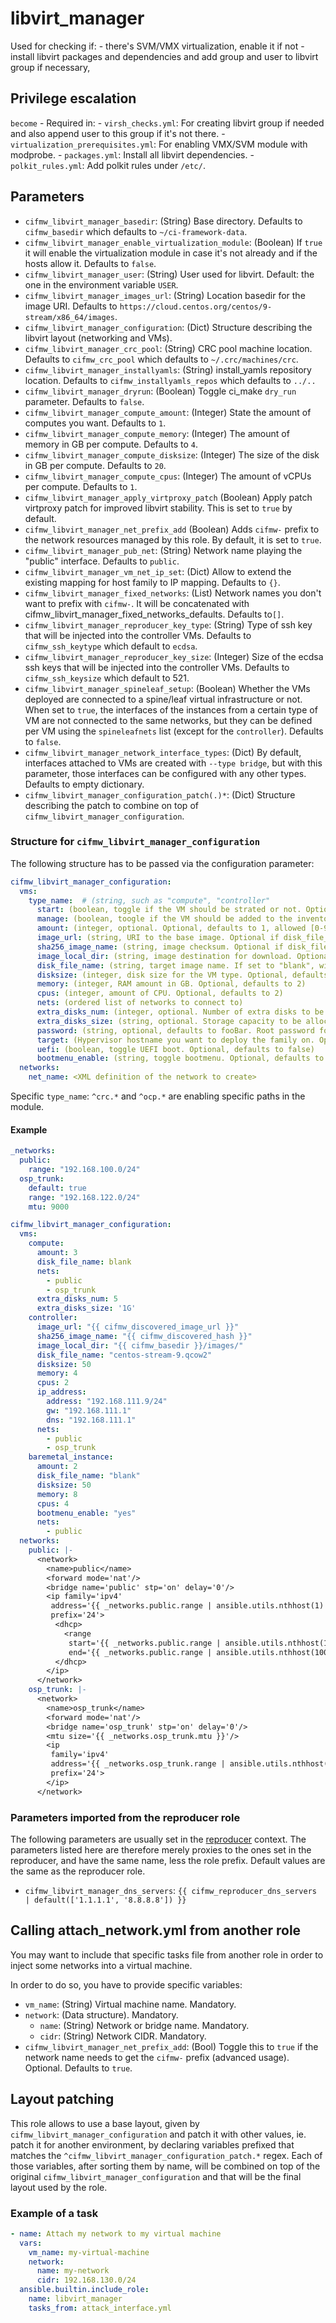 # libvirt_manager

Used for checking if:
    - there's SVM/VMX virtualization, enable it if not
    - install libvirt packages and dependencies and add group and user to libvirt group if necessary,

## Privilege escalation

`become` - Required in:
    - `virsh_checks.yml`: For creating libvirt group if needed and also append user to this group if it's not there.
    - `virtualization_prerequisites.yml`: For enabling VMX/SVM module with modprobe.
    - `packages.yml`: Install all libvirt dependencies.
    - `polkit_rules.yml`: Add polkit rules under `/etc/`.

## Parameters

* `cifmw_libvirt_manager_basedir`: (String) Base directory. Defaults to `cifmw_basedir` which defaults to `~/ci-framework-data`.
* `cifmw_libvirt_manager_enable_virtualization_module`: (Boolean) If `true` it will enable the virtualization module in case it's not already and if the hosts allow it. Defaults to `false`.
* `cifmw_libvirt_manager_user`: (String) User used for libvirt. Default: the one in the environment variable `USER`.
* `cifmw_libvirt_manager_images_url`: (String) Location basedir for the image URI. Defaults to `https://cloud.centos.org/centos/9-stream/x86_64/images`.
* `cifmw_libvirt_manager_configuration`: (Dict) Structure describing the libvirt layout (networking and VMs).
* `cifmw_libvirt_manager_crc_pool`: (String) CRC pool machine location. Defaults to `cifmw_crc_pool` which defaults to `~/.crc/machines/crc`.
* `cifmw_libvirt_manager_installyamls`: (String) install_yamls repository location. Defaults to `cifmw_installyamls_repos` which defaults to `../..`
* `cifmw_libvirt_manager_dryrun`: (Boolean) Toggle ci_make `dry_run` parameter. Defaults to `false`.
* `cifmw_libvirt_manager_compute_amount`: (Integer) State the amount of computes you want. Defaults to `1`.
* `cifmw_libvirt_manager_compute_memory`: (Integer) The amount of memory in GB per compute. Defaults to `4`.
* `cifmw_libvirt_manager_compute_disksize`: (Integer) The size of the disk in GB per compute. Defaults to `20`.
* `cifmw_libvirt_manager_compute_cpus`: (Integer) The amount of vCPUs per compute. Defaults to `1`.
* `cifmw_libvirt_manager_apply_virtproxy_patch` (Boolean) Apply patch virtproxy patch for improved libvirt stability. This is set to `true` by default.
* `cifmw_libvirt_manager_net_prefix_add` (Boolean) Adds `cifmw-` prefix to the network resources managed by this role. By default, it is set to `true`.
* `cifmw_libvirt_manager_pub_net`: (String) Network name playing the "public" interface. Defaults to `public`.
* `cifmw_libvirt_manager_vm_net_ip_set`: (Dict) Allow to extend the existing mapping for host family to IP mapping. Defaults to `{}`.
* `cifmw_libvirt_manager_fixed_networks`: (List) Network names you don't want to prefix with `cifmw-`. It will be concatenated with cifmw_libvirt_manager_fixed_networks_defaults. Defaults to`[]`.
* `cifmw_libvirt_manager_reproducer_key_type`: (String) Type of ssh key that will be injected into the controller VMs. Defaults to `cifmw_ssh_keytype` which default to `ecdsa`.
* `cifmw_libvirt_manager_reproducer_key_size`: (Integer) Size of the ecdsa ssh keys that will be injected into the controller VMs. Defaults to `cifmw_ssh_keysize` which default to 521.
* `cifmw_libvirt_manager_spineleaf_setup`: (Boolean) Whether the VMs deployed are connected to a spine/leaf virtual infrastructure or not. When set to `true`, the interfaces of the instances from a certain type of VM are not connected to the same networks, but they can be defined per VM using the `spineleafnets` list (except for the `controller`). Defaults to `false`.
* `cifmw_libvirt_manager_network_interface_types`: (Dict) By default, interfaces attached to VMs are created with `--type bridge`, but with this parameter, those interfaces can be configured with any other types. Defaults to empty dictionary.
* `cifmw_libvirt_manager_configuration_patch(.)*`: (Dict) Structure describing the patch to combine on top of `cifmw_libvirt_manager_configuration`.

### Structure for `cifmw_libvirt_manager_configuration`

The following structure has to be passed via the configuration parameter:

```YAML
cifmw_libvirt_manager_configuration:
  vms:
    type_name:  # (string, such as "compute", "controller"
      start: (boolean, toggle if the VM should be strated or not. Optional, defaults to true)
      manage: (boolean, toogle if the VM should be added to the inventory. Managed VM's must be on the cifmw_libvirt_manager_pub_net network. Optional, defaults to true)
      amount: (integer, optional. Optional, defaults to 1, allowed [0-9]+)
      image_url: (string, URI to the base image. Optional if disk_file_name is set to "blank")
      sha256_image_name: (string, image checksum. Optional if disk_file_name is set to "blank")
      image_local_dir: (string, image destination for download. Optional if disk_file_name is set to "blank")
      disk_file_name: (string, target image name. If set to "blank", will create a blank image)
      disksize: (integer, disk size for the VM type. Optional, defaults to 40G)
      memory: (integer, RAM amount in GB. Optional, defaults to 2)
      cpus: (integer, amount of CPU. Optional, defaults to 2)
      nets: (ordered list of networks to connect to)
      extra_disks_num: (integer, optional. Number of extra disks to be configured.)
      extra_disks_size: (string, optional. Storage capacity to be allocated. Example 1G, 512M)
      password: (string, optional, defaults to fooBar. Root password for console access)
      target: (Hypervisor hostname you want to deploy the family on. Optional)
      uefi: (boolean, toggle UEFI boot. Optional, defaults to false)
      bootmenu_enable: (string, toggle bootmenu. Optional, defaults to "no")
  networks:
    net_name: <XML definition of the network to create>
```

Specific `type_name`: `^crc.*` and `^ocp.*` are enabling specific paths in the module.

#### Example

```YAML
_networks:
  public:
    range: "192.168.100.0/24"
  osp_trunk:
    default: true
    range: "192.168.122.0/24"
    mtu: 9000

cifmw_libvirt_manager_configuration:
  vms:
    compute:
      amount: 3
      disk_file_name: blank
      nets:
        - public
        - osp_trunk
      extra_disks_num: 5
      extra_disks_size: '1G'
    controller:
      image_url: "{{ cifmw_discovered_image_url }}"
      sha256_image_name: "{{ cifmw_discovered_hash }}"
      image_local_dir: "{{ cifmw_basedir }}/images/"
      disk_file_name: "centos-stream-9.qcow2"
      disksize: 50
      memory: 4
      cpus: 2
      ip_address:
        address: "192.168.111.9/24"
        gw: "192.168.111.1"
        dns: "192.168.111.1"
      nets:
        - public
        - osp_trunk
    baremetal_instance:
      amount: 2
      disk_file_name: "blank"
      disksize: 50
      memory: 8
      cpus: 4
      bootmenu_enable: "yes"
      nets:
        - public
  networks:
    public: |-
      <network>
        <name>public</name>
        <forward mode='nat'/>
        <bridge name='public' stp='on' delay='0'/>
        <ip family='ipv4'
         address='{{ _networks.public.range | ansible.utils.nthhost(1) }}'
         prefix='24'>
          <dhcp>
            <range
             start='{{ _networks.public.range | ansible.utils.nthhost(10) }}'
             end='{{ _networks.public.range | ansible.utils.nthhost(100) }}'/>
          </dhcp>
        </ip>
      </network>
    osp_trunk: |-
      <network>
        <name>osp_trunk</name>
        <forward mode='nat'/>
        <bridge name='osp_trunk' stp='on' delay='0'/>
        <mtu size='{{ _networks.osp_trunk.mtu }}'/>
        <ip
         family='ipv4'
         address='{{ _networks.osp_trunk.range | ansible.utils.nthhost(1) }}'
         prefix='24'>
        </ip>
      </network>
```

### Parameters imported from the reproducer role

The following parameters are usually set in the [reproducer](./reproducer.md) context.
The parameters listed here are therefore merely proxies to the ones set in the reproducer,
and have the same name, less the role prefix. Default values are the same as the
reproducer role.

* `cifmw_libvirt_manager_dns_servers`: `{{ cifmw_reproducer_dns_servers | default(['1.1.1.1', '8.8.8.8']) }}`

## Calling attach_network.yml from another role

You may want to include that specific tasks file from another role in order to inject some networks into
a virtual machine.

In order to do so, you have to provide specific variables:

* `vm_name`: (String) Virtual machine name. Mandatory.
* `network`: (Data structure). Mandatory.
  * `name`: (String) Network or bridge name. Mandatory.
  * `cidr`: (String) Network CIDR. Mandatory.
* `cifmw_libvirt_manager_net_prefix_add`: (Bool) Toggle this to `true` if the network name needs to get the `cifmw-` prefix (advanced usage). Optional. Defaults to `true`.

## Layout patching
This role allows to use a base layout, given by `cifmw_libvirt_manager_configuration` and patch it
with other values, ie. patch it for another environment, by declaring variables prefixed that matches the
`^cifmw_libvirt_manager_configuration_patch.*` regex. Each of those variables, after sorting them by name,
will be combined on top of the original `cifmw_libvirt_manager_configuration` and that will be the final
layout used by the role.

### Example of a task

```YAML
- name: Attach my network to my virtual machine
  vars:
    vm_name: my-virtual-machine
    network:
      name: my-network
      cidr: 192.168.130.0/24
  ansible.builtin.include_role:
    name: libvirt_manager
    tasks_from: attack_interface.yml
```
